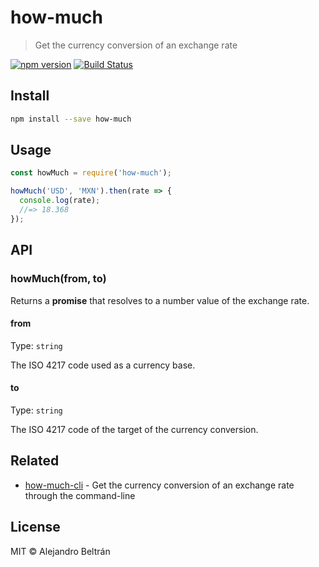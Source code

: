 # how-much

> Get the currency conversion of an exchange rate

[![npm version](https://img.shields.io/npm/v/how-much.svg)](https://npmjs.org/package/how-much)
[![Build Status](https://img.shields.io/travis/alebelcor/how-much/master.svg)](https://travis-ci.org/alebelcor/how-much)

## Install

```bash
npm install --save how-much
```

## Usage

```js
const howMuch = require('how-much');

howMuch('USD', 'MXN').then(rate => {
  console.log(rate);
  //=> 18.368
});
```

## API

### howMuch(from, to)

Returns a **promise** that resolves to a number value of the exchange rate.

#### from

Type: `string`

The ISO 4217 code used as a currency base.

#### to

Type: `string`

The ISO 4217 code of the target of the currency conversion.

## Related

* [how-much-cli](https://github.com/alebelcor/how-much-cli) - Get the currency conversion of an exchange rate through the command-line

## License

MIT © Alejandro Beltrán
